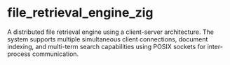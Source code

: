 # file_retrieval_engine_zig
A distributed file retrieval engine using a client-server architecture. The system supports multiple simultaneous client connections, document indexing, and multi-term search capabilities using POSIX sockets for inter-process communication.
